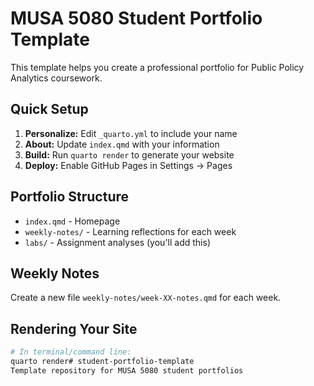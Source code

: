 # MUSA 5080 Student Portfolio Template

This template helps you create a professional portfolio for Public Policy Analytics coursework.

## Quick Setup
1. **Personalize:** Edit `_quarto.yml` to include your name
2. **About:** Update `index.qmd` with your information
3. **Build:** Run `quarto render` to generate your website
4. **Deploy:** Enable GitHub Pages in Settings → Pages

## Portfolio Structure
- `index.qmd` - Homepage
- `weekly-notes/` - Learning reflections for each week
- `labs/` - Assignment analyses (you'll add this)

## Weekly Notes
Create a new file `weekly-notes/week-XX-notes.qmd` for each week.

## Rendering Your Site
```bash
# In terminal/command line:
quarto render# student-portfolio-template
Template repository for MUSA 5080 student portfolios
